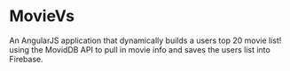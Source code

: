 # MovieVs

An AngularJS application that dynamically builds a users top 20 movie list! using the MovidDB API to pull in movie info and saves the users list into Firebase.
